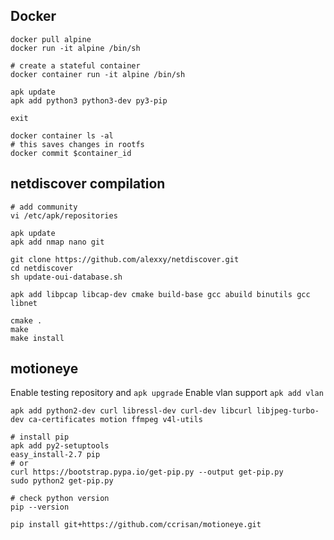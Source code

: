 
Docker
------
````
docker pull alpine
docker run -it alpine /bin/sh

# create a stateful container
docker container run -it alpine /bin/sh

apk update
apk add python3 python3-dev py3-pip

exit

docker container ls -al
# this saves changes in rootfs
docker commit $container_id
````

netdiscover compilation
-----------------------

````
# add community
vi /etc/apk/repositories

apk update
apk add nmap nano git 

git clone https://github.com/alexxy/netdiscover.git
cd netdiscover
sh update-oui-database.sh

apk add libpcap libcap-dev cmake build-base gcc abuild binutils gcc libnet

cmake .
make
make install
````

motioneye
---------
Enable testing repository and `apk upgrade`
Enable vlan support `apk add vlan`

```
apk add python2-dev curl libressl-dev curl-dev libcurl libjpeg-turbo-dev ca-certificates motion ffmpeg v4l-utils

# install pip
apk add py2-setuptools
easy_install-2.7 pip
# or
curl https://bootstrap.pypa.io/get-pip.py --output get-pip.py
sudo python2 get-pip.py

# check python version
pip --version

pip install git+https://github.com/ccrisan/motioneye.git


```

